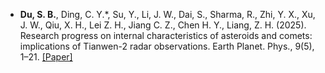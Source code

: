 - <strong>Du, S. B.</strong>, Ding, C. Y.*, Su, Y., Li, J. W., Dai, S., Sharma, R., Zhi, Y. X., Xu, J. W., Qiu, X. H., Lei Z. H., Jiang C. Z., Chen H. Y., Liang, Z. H. (2025). Research progress on internal characteristics of asteroids and comets: implications of Tianwen-2 radar observations. Earth Planet. Phys., 9(5), 1–21. [[Paper]](http://doi.org/10.26464/epp2025023)
